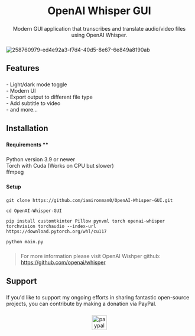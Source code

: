 <h1 align="center">OpenAI Whisper GUI</h1>

###

<p align="center">Modern GUI application that transcribes and translate audio/video files using OpenAI Whisper.</p>

###

![258760979-ed4e92a3-f7d4-40d5-8e67-6e849a8190ab](https://github.com/iamironman0/OpenAI-Whisper-GUI/assets/63475761/e343aa64-5c4a-41e6-afec-e07069ee5b28)

###

<h2 align="left">Features</h2>

###

<p align="left">- Light/dark mode toggle<br>- Modern UI<br>- Export output to different file type<br>- Add subtitle to video<br>- and more...</p>

###

<h2 align="left">Installation</h2>

###

<h4 align="left">Requirements **</h4>

###

<p align="left">Python version 3.9 or newer<br>Torch with Cuda (Works on CPU but slower)<br>ffmpeg</p>

###

<h4 align="left">Setup</h4>

###

```
git clone https://github.com/iamironman0/OpenAI-Whisper-GUI.git
```
```
cd OpenAI-Whisper-GUI
```
```
pip install customtkinter Pillow pynvml torch openai-whisper torchvision torchaudio --index-url https://download.pytorch.org/whl/cu117
```
```
python main.py
```
###

> For more information please visit OpenAI Wishper github: https://github.com/openai/whisper

###

<h2 align="left">Support</h2>

###

<p align="left">If you'd like to support my ongoing efforts in sharing fantastic open-source projects, you can contribute by making a donation via PayPal.</p>

###

<div align="center">
  <a href="https://www.paypal.com/paypalme/iamironman0" target="_blank">
    <img src="https://img.shields.io/static/v1?message=PayPal&logo=paypal&label=&color=00457C&logoColor=white&labelColor=&style=flat" height="40" alt="paypal logo"  />
  </a>
</div>

###
